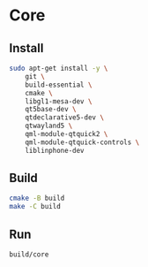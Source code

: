 # Core

## Install

```sh
sudo apt-get install -y \
    git \
    build-essential \
    cmake \
    libgl1-mesa-dev \
    qt5base-dev \
    qtdeclarative5-dev \
    qtwayland5 \
    qml-module-qtquick2 \
    qml-module-qtquick-controls \
    liblinphone-dev
```

## Build

```sh
cmake -B build
make -C build
```

## Run

```sh
build/core
```
